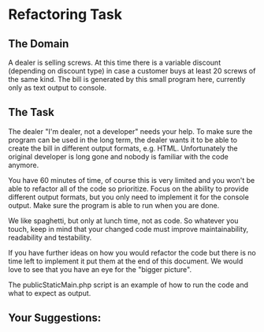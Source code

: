 Refactoring Task
================

The Domain
----------

A dealer is selling screws. At this time there is a variable discount (depending on discount type)
in case a customer buys at least 20 screws of the same kind.
The bill is generated by this small program here, currently only as text output to console.

The Task
--------

The dealer "I'm dealer, not a developer" needs your help. To make sure the program can be used in the long term, the
dealer wants it to be able to create the bill in different output formats, e.g. HTML. Unfortunately the original
developer is long gone and nobody is familiar with the code anymore.

You have 60 minutes of time, of course this is very limited and you won't be able to refactor all of the code so
prioritize. Focus on the ability to provide different output formats, but you only need to implement it for the console
output. Make sure the program is able to run when you are done.

We like spaghetti, but only at lunch time, not as code. So whatever you touch, keep in mind that your changed code
must improve maintainability, readability and testability.

If you have further ideas on how you would refactor the code but there is no time left to implement it put them at the
end of this document. We would love to see that you have an eye for the "bigger picture".

The publicStaticMain.php script is an example of how to run the code and what to expect as output.

Your Suggestions:
-----------------
